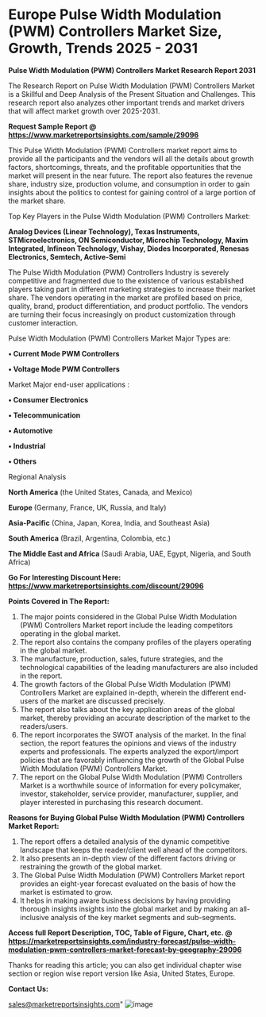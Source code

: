 # Europe Pulse Width Modulation (PWM) Controllers Market Size, Growth, Trends 2025 - 2031

<strong>Pulse Width Modulation (PWM) Controllers Market Research Report 2031</strong>

The Research Report on Pulse Width Modulation (PWM) Controllers Market is a Skillful and Deep Analysis of the Present Situation and Challenges. This research report also analyzes other important trends and market drivers that will affect market growth over 2025-2031.

<strong>Request Sample Report @ <a href=https://www.marketreportsinsights.com/sample/29096>https://www.marketreportsinsights.com/sample/29096</a></strong>

This Pulse Width Modulation (PWM) Controllers market report aims to provide all the participants and the vendors will all the details about growth factors, shortcomings, threats, and the profitable opportunities that the market will present in the near future. The report also features the revenue share, industry size, production volume, and consumption in order to gain insights about the politics to contest for gaining control of a large portion of the market share.

Top Key Players in the Pulse Width Modulation (PWM) Controllers Market:

<strong>Analog Devices (Linear Technology), Texas Instruments, STMicroelectronics, ON Semiconductor, Microchip Technology, Maxim Integrated, Infineon Technology, Vishay, Diodes Incorporated, Renesas Electronics, Semtech, Active-Semi</strong>

The Pulse Width Modulation (PWM) Controllers Industry is severely competitive and fragmented due to the existence of various established players taking part in different marketing strategies to increase their market share. The vendors operating in the market are profiled based on price, quality, brand, product differentiation, and product portfolio. The vendors are turning their focus increasingly on product customization through customer interaction.

Pulse Width Modulation (PWM) Controllers Market Major Types are:

<strong>• Current Mode PWM Controllers

• Voltage Mode PWM Controllers</strong>

Market Major end-user applications :

<strong>• Consumer Electronics

• Telecommunication

• Automotive

• Industrial

• Others</strong>

Regional Analysis

</u><strong><b>North America</b></strong> (the United States, Canada, and Mexico)

<strong><b>Europe </b></strong>(Germany, France, UK, Russia, and Italy)

<strong><b>Asia-Pacific</b></strong> (China, Japan, Korea, India, and Southeast Asia)

<strong><b>South America</b></strong> (Brazil, Argentina, Colombia, etc.)

<strong><b>The Middle East and Africa</b></strong> (Saudi Arabia, UAE, Egypt, Nigeria, and South Africa)

<strong>Go For Interesting Discount Here: <a href=https://www.marketreportsinsights.com/discount/29096>https://www.marketreportsinsights.com/discount/29096</a></strong>

<strong>Points Covered in The Report:</strong>
<ol>
  <li>The major points considered in the Global Pulse Width Modulation (PWM) Controllers Market report include the leading competitors operating in the global market.</li>
  <li>The report also contains the company profiles of the players operating in the global market.</li>
  <li>The manufacture, production, sales, future strategies, and the technological capabilities of the leading manufacturers are also included in the report.</li>
  <li>The growth factors of the Global Pulse Width Modulation (PWM) Controllers Market are explained in-depth, wherein the different end-users of the market are discussed precisely.</li>
  <li>The report also talks about the key application areas of the global market, thereby providing an accurate description of the market to the readers/users.</li>
  <li>The report incorporates the SWOT analysis of the market. In the final section, the report features the opinions and views of the industry experts and professionals. The experts analyzed the export/import policies that are favorably influencing the growth of the Global Pulse Width Modulation (PWM) Controllers Market.</li>
  <li>The report on the Global Pulse Width Modulation (PWM) Controllers Market is a worthwhile source of information for every policymaker, investor, stakeholder, service provider, manufacturer, supplier, and player interested in purchasing this research document.</li>
</ol>
<strong>Reasons for Buying Global Pulse Width Modulation (PWM) Controllers Market Report:</strong>

<ol>
  <li>The report offers a detailed analysis of the dynamic competitive landscape that keeps the reader/client well ahead of the competitors.</li>
  <li>It also presents an in-depth view of the different factors driving or restraining the growth of the global market.</li>
  <li>The Global Pulse Width Modulation (PWM) Controllers Market report provides an eight-year forecast evaluated on the basis of how the market is estimated to grow.</li>
  <li>It helps in making aware business decisions by having providing thorough insights insights into the global market and by making an all-inclusive analysis of the key market segments and sub-segments.</li>
</ol>
<strong>Access full Report Description, TOC, Table of Figure, Chart, etc. @ <a href=https://marketreportsinsights.com/industry-forecast/pulse-width-modulation-pwm-controllers-market-forecast-by-geography-29096>https://marketreportsinsights.com/industry-forecast/pulse-width-modulation-pwm-controllers-market-forecast-by-geography-29096</a></strong>


Thanks for reading this article; you can also get individual chapter wise section or region wise report version like Asia, United States, Europe.

<strong>Contact Us:</strong>

sales@marketreportsinsights.com"
![image](https://github.com/user-attachments/assets/b2beb2f3-65a8-4422-b413-7acea3813f32)
